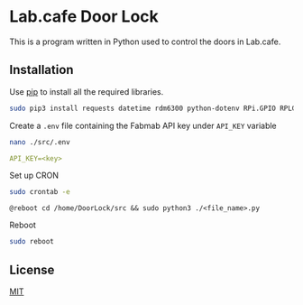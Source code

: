# Lab.cafe Door Lock

This is a program written in Python used to control the doors in Lab.cafe.

## Installation

Use [pip](https://pip.pypa.io/en/stable/) to install all the required libraries.

```bash
sudo pip3 install requests datetime rdm6300 python-dotenv RPi.GPIO RPLCD smbus2
```

Create a `.env` file containing the Fabmab API key under `API_KEY` variable
```bash
nano ./src/.env
```
```yaml
API_KEY=<key>
```

Set up CRON
```bash
sudo crontab -e
```
```text
@reboot cd /home/DoorLock/src && sudo python3 ./<file_name>.py
```
Reboot
```bash
sudo reboot
```

## License
[MIT](https://choosealicense.com/licenses/mit/)
